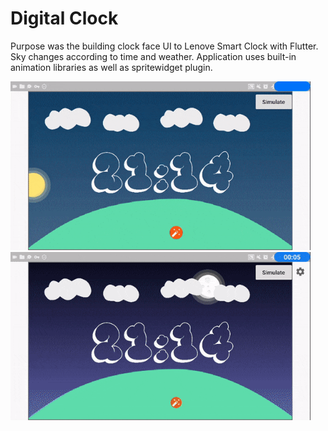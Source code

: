 # Digital Clock

Purpose was the building clock face UI to Lenove Smart Clock with Flutter. Sky changes according to time and weather. Application uses built-in animation libraries as well as spritewidget plugin.


<img src='showcase.gif' width='480'>

<img src='showcase2.gif' width='480'>
